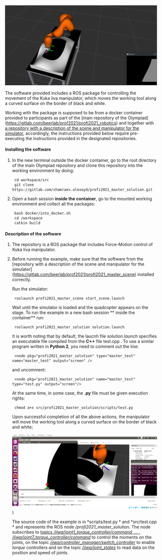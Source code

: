 ![iiwa_test_1](docs/pics/iiwa_test_1.png)

The software provided includes a ROS package for controlling the movement of the Kuka iiva manipulator, which moves the working tool along a curved surface on the border of black and white.


Working with the package is supposed to be from a docker container provided to participants as part of the [main repository of the Olympiad] (https://gitlab.com/beerlab/prof2021/profi2021_robotics) and together with [a repository with a description of the scene and manipulator for the simulator](https://gitlab.com/beerlab/prof2021/profi2021_master_scene ), accordingly, the instructions provided below require pre-executing the instructions provided in the designated repositories.


#### Installing the software

1. In the new terminal outside the docker container, go to the root directory of the main Olympiad repository and clone this repository into the working environment by doing:

        cd workspace/src
        git clone https://gitlab.com/shamraev.alexeyd/profi2021_master_solution.git

2. Open a bash session **inside the container**, go to the mounted working environment and collect all the packages:

        bash docker/into_docker.sh
        cd /workspace
        catkin build


#### Description of the software

1. The repository is a ROS package that includes Force-Motion control of Kuka Iiva manipulator.

2. Before running the example, make sure that the software from the [repository with a description of the scene and manipulator for the simulator] (https://gitlab.com/beerlab/prof2021/profi2021_master_scene) installed correctly.

    Run the simulator:

        roslaunch profi2021_master_scene start_scene.launch

    Wait until the simulator is loaded and the quadcopter appears on the stage. To run the example in a new bash session ** inside the container** run:

        roslaunch profi2021_master_solution solution.launch

    It is worth noting that by default, the laucnh file _solution.launch_ specifies an executable file compiled from the **C++** file test.cpp . To use a similar program written in **Python 2**, you need to comment out the line:

        <node pkg="profi2021_master_solution" type="master_test" name="master_test" output="screen" />

    and uncomment:

        <node pkg="profi2021_master_solution" name="master_test" type="test.py" output="screen"/>

    At the same time, in some case, the **.py** file must be given execution rights:
        
        chmod a+x src/profi2021_master_solution/scripts/test.py
    
    Upon successful completion of all the above actions, the manipulator will move the working tool along a curved surface on the border of black and white;

    <img src="docs/pics/iiwa_track_2_example.gif?raw=true" width="800px">)
    

    The source code of the example is in *scripts/test.py * and *src/test.cpp * and represents the ROS node */profi2021_master_solution*. The node subscribes to [topics */iiwa/joint1_torque_controller/command, ... , /iiwa/joint7_torque_controller/command*](https://docs.ros.org/en/api/std_msgs/html/msg/Float64.html ) to control the moments on the joints, on the topic [*/iiwa/controller_manager/switch_controller*](http://docs.ros.org/en/api/controller_manager_msgs/html/srv/SwitchController.html ) to enable _torque_ controllers and on the topic [*/iiwa/joint_states*](https://docs.ros.org/en/api/sensor_msgs/html/msg/JointState.html ) to read data on the position and speed of joints.
